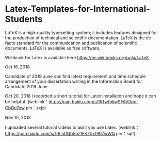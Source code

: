 # Latex-Templates-for-International-Students

LaTeX is a high-quality typesetting system; it includes features designed for the production of technical and scientific documentation. LaTeX is the de facto standard for the communication and publication of scientific documents. LaTeX is available as free software.

Wikibook for Latex is available here https://en.wikibooks.org/wiki/LaTeX



Oct 16, 2018

Candidate of 2019 June can find latest requirement and time schedule arrangement of your dissertation writing in the Information Board for Candidate 2019 June. 

Oct 20, 2018
I recorded a short tutorial for Latex installation and hope it can be helpful. 
(weblink：https://pan.baidu.com/s/1KfwfbkwSFAVDpo-CbOu7ow 
pin：zxjz)

Nov 10, 2018

I uploaded several tutorial videos to assit you use Latex. (weblink：https://pan.baidu.com/s/10L5DQb5oz1FKZ5xf997wWQ 
pin：sqlf).
